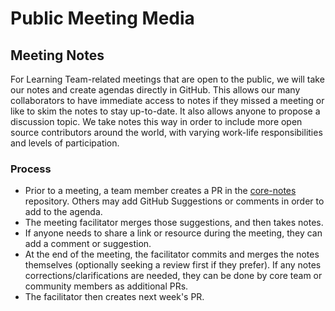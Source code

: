 # Public Meeting Media

## Meeting Notes

For Learning Team-related meetings that are open to the public, we will take our notes and create agendas directly in GitHub.
This allows our many collaborators to have immediate access to notes if they missed a meeting or like to skim the notes to stay up-to-date.
It also allows anyone to propose a discussion topic.
We take notes this way in order to include more open source contributors around the world, with varying work-life responsibilities and levels of participation.

### Process

- Prior to a meeting, a team member creates a PR in the [core-notes](https://github.com/emberjs/core-notes) repository.
Others may add GitHub Suggestions or comments in order to add to the agenda.
- The meeting facilitator merges those suggestions, and then takes notes.
- If anyone needs to share a link or resource during the meeting, they can add a comment or suggestion.
- At the end of the meeting, the facilitator commits and merges the notes themselves (optionally seeking a review first if they prefer). If any notes corrections/clarifications are needed, they can be done by core team or community members as additional PRs.
- The facilitator then creates next week's PR.
